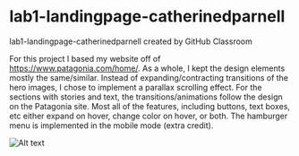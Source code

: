 # lab1-landingpage-catherinedparnell
lab1-landingpage-catherinedparnell created by GitHub Classroom

For this project I based my website off of https://www.patagonia.com/home/. 
As a whole, I kept the design elements mostly the same/similar. 
Instead of expanding/contracting transitions of the hero images, I chose to implement a parallax scrolling effect.
For the sections with stories and text, the transitions/animations follow the design on the Patagonia site.
Most all of the features, including buttons, text boxes, etc either expand on hover, change color on hover, or both.
The hamburger menu is implemented in the mobile mode (extra credit).

![Alt text](/dartmouth-cs52-20S/lab1-landingpage-catherinedparnell/blob/gh-pages/blob/gh-pages/Screen%20Shot%202020-04-02%20at%209.11.34%20PM.png "HTML struture screen cap")
